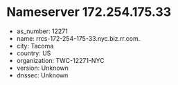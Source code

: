 # Nameserver 172.254.175.33

* as_number: 12271
* name: rrcs-172-254-175-33.nyc.biz.rr.com.
* city: Tacoma
* country: US
* organization: TWC-12271-NYC
* version: Unknown
* dnssec: Unknown
